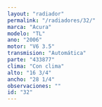 ```yaml
---
layout: "radiador"
permalink: "/radiadores/32/"
marca: "Acura"
modelo: "TL"
ano: "2006"
motor: "V6 3.5"
transmision: "Automática"
parte: "433877"
clima: "Con clima"
alto: "16 3/4"
ancho: "28 1/4"
observaciones: ""
id: "32"
---
```


